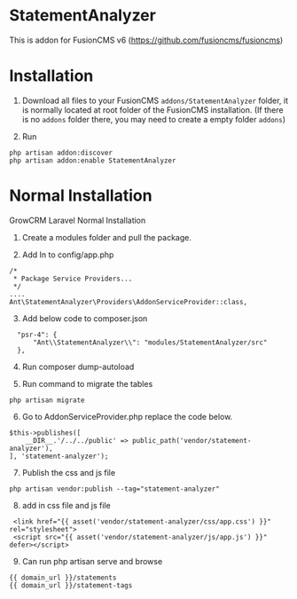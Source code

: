 # StatementAnalyzer
This is addon for FusionCMS v6 (https://github.com/fusioncms/fusioncms)

# Installation #
1. Download all files to your FusionCMS `addons/StatementAnalyzer` folder, it is normally located at root folder of the FusionCMS installation. (If there is no `addons` folder there, you may need to create a empty folder `addons`)

2. Run 
```
php artisan addon:discover
php artisan addon:enable StatementAnalyzer
``` 

# Normal Installation 
GrowCRM Laravel Normal Installation  
1. Create a modules folder and pull the package.
 
2. Add In to config/app.php
```
/*
 * Package Service Providers...
 */
....
Ant\StatementAnalyzer\Providers\AddonServiceProvider::class,
```
  
3. Add below code to composer.json
```
  "psr-4": {
      "Ant\\StatementAnalyzer\\": "modules/StatementAnalyzer/src"
  },

```
  
4. Run composer dump-autoload

5. Run command to migrate the tables
```
php artisan migrate
```

6. Go to AddonServiceProvider.php replace the code below.
```
$this->publishes([
    __DIR__.'/../../public' => public_path('vendor/statement-analyzer'),
], 'statement-analyzer');
```

7. Publish the css and js file
```
php artisan vendor:publish --tag="statement-analyzer"
```

8. add in css file and js file
```
 <link href="{{ asset('vendor/statement-analyzer/css/app.css') }}" rel="stylesheet">
 <script src="{{ asset('vendor/statement-analyzer/js/app.js') }}" defer></script>
```

9. Can run php artisan serve and browse
```
{{ domain_url }}/statements
{{ domain_url }}/statement-tags